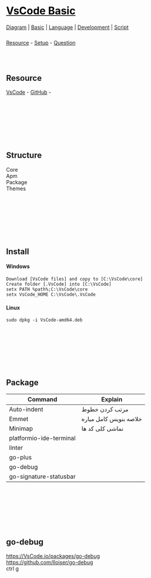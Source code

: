 <style>
.md0{margin-top: 150px;}
.md1{margin-top: 75px;}
.md2{margin-top: 50px;}
.md3{margin-top: 25px;}
.md4{margin-top: 5px;}
.tbl1 td#header{background-color: D1ECCF}
.tbl1 tr#header{background-color: D1ECCF}
.red{color:#E74C3C}
.blue{color:#3498DB}
.green{color:##28B463}
</style>


# [<span style="color:black;">VsCode Basic</span>](file:./VsCode.md)
[Diagram](VsCode-Diagram.md) | 
[Basic](VsCode-Basic.md) | 
[Language](VsCode-Language.md) | 
[Development](VsCode-Development.md) | 
[Script](VsCode-Script.md)


<div class="md3"></div>
<a href="#resource">Resource</a> - 
<a href="#setup">Setup</a> - 
<a href="#question">Question</a>




<div class="md1"></div>

## Resource
<a href="https://VsCode.io/" target="_blank">VsCode</a> - 
<a href="https://github.com/VsCode" target="_blank">GitHub</a> - 





<div class="md0"></div>

## Structure
Core <br>
Apm <br>
Package <br>
Themes


<div class="md0"></div>

## Install

#### Windows

	Download [VsCode files] and copy to [C:\VsCode\core]
	Create folder [.VsCode] into [C:\VsCode]
	setx PATH %path%;C:\VsCode\core
	setx VsCode_HOME C:\VsCode\.VsCode

#### Linux
	sudo dpkg -i VsCode-amd64.deb




<div class="md0"></div>

## Package

| Command | Explain |
| ------ | ------ |
| Auto-indent | <span align="right" dir="rtl"> مرتب کردن خطوط <span>  |
| Emmet | <span align="right" dir="rtl"> خلاصه بنویس کامل میاره <span>  |
| Minimap | <span align="right" dir="rtl"> نماشی کلی کد ها <span>  |
| platformio-ide-terminal | <span align="right" dir="rtl">  <span>  |
| linter | <span align="right" dir="rtl">  <span>  |
| go-plus | <span align="right" dir="rtl">  <span>  |
| go-debug | <span align="right" dir="rtl">  <span>  |
| go-signature-statusbar | <span align="right" dir="rtl">  <span>  |








<div class="md0"></div>

## go-debug 

https://VsCode.io/packages/go-debug <br>
https://github.com/lloiser/go-debug <br>
ctrl g


